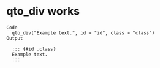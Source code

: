 # qto_div works

    Code
      qto_div("Example text.", id = "id", class = "class")
    Output
      
      ::: {#id .class}
      Example text. 
      :::
      

